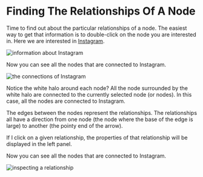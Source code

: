 # Finding The Relationships Of A Node

Time to find out about the particular relationships of a node. The easiest way to get that information is to double-click on the node you are interested in. Here we are interested in [Instagram](http://instagram.com/).

![information about Instagram](https://dl.dropboxusercontent.com/s/rssevmlj3tn4x0j/4.png?dl=0)

Now you can see all the nodes that are connected to Instagram.

![the connections of Instagram](https://dl.dropboxusercontent.com/s/ylboo8rhbi70072/6.png?dl=0)

Notice the white halo around each node? All the node surrounded by the white halo are connected to the currently selected node (or nodes). In this case, all the nodes are connected to Instagram.

The edges between the nodes represent the relationships. The relationships all have a direction from one node (the node where the base of the edge is large) to another (the pointy end of the arrow).

If I click on a given relationship, the properties of that relationship will be displayed in the left panel.

Now you can see all the nodes that are connected to Instagram.

![inspecting a relationship](https://dl.dropboxusercontent.com/s/3vc725w4ps0o2jl/7.png?dl=0)
